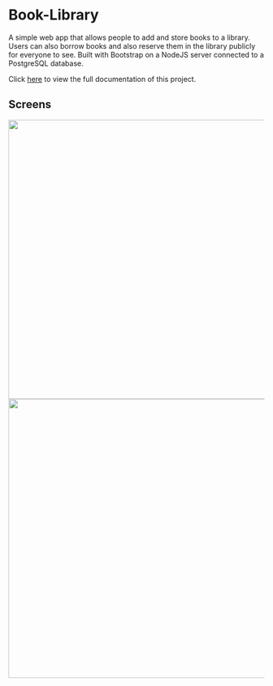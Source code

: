 # Book-Library
A simple web app that allows people to add and store books to a library. 
Users can also borrow books and also reserve them in the library publicly for everyone to see. Built with Bootstrap on a NodeJS server connected to a PostgreSQL database.

Click [here](https://docs.google.com/presentation/d/1NgRq8GDHyftGMMYGjiyhp0JfD1KNtd3sMPDpYdnXx-o/edit?usp=sharing) to view the full documentation of this project.

## Screens

<img src = "https://user-images.githubusercontent.com/62797899/112095864-47895c00-8bc3-11eb-9237-f52b1a4ef427.png" width = "550">
<img src = "https://user-images.githubusercontent.com/62797899/112095957-6daefc00-8bc3-11eb-9c2b-69db40ed679d.png" width = 550">

